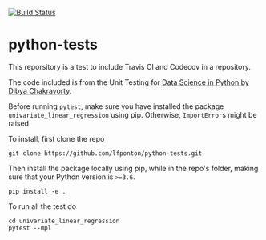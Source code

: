 [![Build Status](https://travis-ci.com/lfponton/python-tests.svg?branch=main)](https://travis-ci.com/lfponton/python-tests)

# python-tests

This reporsitory is a test to include Travis CI and Codecov in a repository.

The code included is from the Unit Testing for [Data Science in Python by Dibya Chakravorty](https://learn.datacamp.com/courses/unit-testing-for-data-science-in-python).

Before running `pytest`, make sure you have installed the package `univariate_linear_regression` using pip. Otherwise, `ImportError`s might be raised.

To install, first clone the repo
```
git clone https://github.com/lfponton/python-tests.git
```
Then install the package locally using pip, while in the repo's folder, making sure that your Python version is `>=3.6`.
```
pip install -e .
```
To run all the test do
```
cd univariate_linear_regression
pytest --mpl
```
